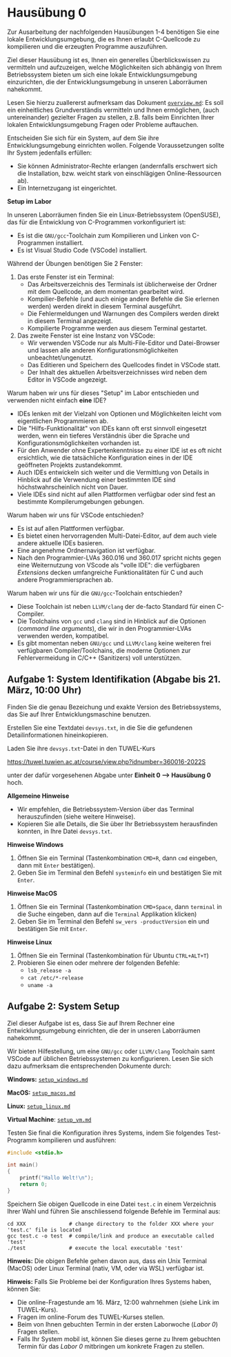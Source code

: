 
# Hausübung 0
Zur Ausarbeitung der nachfolgenden Hausübungen 1-4 benötigen Sie eine lokale Entwicklungsumgebung, die es Ihnen erlaubt C-Quellcode zu kompilieren und die erzeugten Programme auszuführen.

Ziel dieser Hausübung ist es, Ihnen ein generelles Überblickswissen zu vermitteln und aufzuzeigen, welche Möglichkeiten sich abhängig von Ihrem Betriebssystem bieten um sich eine lokale Entwicklungsumgebung einzurichten, die der Entwicklungsumgebung in unseren Laborräumen nahekommt.

Lesen Sie hierzu zuallererst aufmerksam das Dokument [`overview.md`](overview.md): Es soll ein einheitliches Grundverständis vermitteln und Ihnen ermöglichen, (auch untereinander) gezielter Fragen zu stellen, z.B. falls beim Einrichten Ihrer lokalen Entwicklungsumgebung Fragen oder Probleme auftauchen.

Entscheiden Sie sich für ein System, auf dem Sie ihre Entwicklungsumgebung einrichten wollen. 
Folgende Voraussetzungen sollte Ihr System jedenfalls erfüllen:

- Sie können Administrator-Rechte erlangen (andernfalls erschwert sich die Installation, bzw. weicht stark von einschlägigen Online-Ressourcen ab).
- Ein Internetzugang ist eingerichtet.

**Setup im Labor** 

In unseren Laborräumen finden Sie ein Linux-Betriebssystem (OpenSUSE), das für die Entwicklung von C-Programmen vorkonfiguriert ist:

- Es ist die `GNU/gcc`-Toolchain zum Kompilieren und Linken von C-Programmen installiert.
- Es ist Visual Studio Code (VSCode) installiert.

Während der Übungen benötigen Sie 2 Fenster:

1. Das erste Fenster ist ein Terminal: 
    - Das Arbeitsverzeichnis des Terminals ist üblicherweise der Ordner mit dem Quellcode, an dem momentan gearbeitet wird.
    - Kompilier-Befehle (und auch einige andere Befehle die Sie erlernen werden) werden direkt in diesem Terminal ausgeführt.
    - Die Fehlermeldungen und Warnungen des Compilers werden direkt in diesem Terminal angezeigt. 
    - Kompilierte Programme werden aus diesem Terminal gestartet.
2. Das zweite Fenster ist eine Instanz von VSCode:
    - Wir verwenden VSCode nur als Multi-File-Editor und Datei-Browser und lassen alle anderen Konfigurationsmöglichkeiten unbeachtet/ungenutzt.
    - Das Editieren und Speichern des Quellcodes findet in VSCode statt.
    - Der Inhalt des aktuellen Arbeitsverzeichnisses wird neben dem Editor in VSCode angezeigt.

Warum haben wir uns für dieses "Setup" im Labor entschieden und verwenden nicht einfach **eine** IDE?

- IDEs lenken mit der Vielzahl von Optionen und Möglichkeiten leicht vom eigentlichen Programmieren ab.
- Die "Hilfs-Funktionalität" von IDEs kann oft erst sinnvoll eingesetzt werden, wenn ein tieferes Verständnis über die Sprache und Konfigurationsmöglichkeiten vorhanden ist.
- Für den Anwender ohne Expertenkenntnisse zu einer IDE ist es oft nicht ersichtlich, wie die tatsächliche Konfiguration eines in der IDE geöffneten Projekts zustandekommt. 
- Auch IDEs entwickeln sich weiter und die Vermittlung von Details in Hinblick auf die Verwendung einer bestimmten IDE sind höchstwahrscheinlich nicht von Dauer.
- Viele IDEs sind nicht auf allen Plattformen verfügbar oder sind fest an bestimmte Kompilerumgebungen gebungen.

Warum haben wir uns für VSCode entschieden?

- Es ist auf allen Plattformen verfügbar.
- Es bietet einen hervorragenden Multi-Datei-Editor, auf dem auch viele andere aktuelle IDEs basieren.
- Eine angenehme Ordnernavigation ist verfügbar.
- Nach den Programmier-LVAs 360.016 und 360.017 spricht nichts gegen eine Weiternutzung von VScode als "volle IDE": die verfügbaren *Extensions* decken umfangreiche Funktionalitäten für C und auch andere Programmiersprachen ab. 

Warum haben wir uns für die `GNU/gcc`-Toolchain entschieden?

- Diese Toolchain ist neben `LLVM/clang` der de-facto Standard für einen C-Compiler.
- Die Toolchains von `gcc` und `clang` sind in Hinblick auf die Optionen (*command line arguments*), die wir in den Programmier-LVAs verwenden werden, kompatibel.
- Es gibt momentan neben `GNU/gcc` und `LLVM/clang` keine weiteren frei verfügbaren Compiler/Toolchains, die moderne Optionen zur Fehlervermeidung in C/C++ (Sanitizers) voll unterstützen.


## Aufgabe 1: System Identifikation (Abgabe bis 21. März, 10:00 Uhr)
Finden Sie die genau Bezeichung und exakte Version des Betriebssystems, das Sie auf Ihrer Entwicklungsmaschine benutzen.

Erstellen Sie eine Textdatei `devsys.txt`, in die Sie die gefundenen Detailinformationen hineinkopieren.

Laden Sie ihre `devsys.txt`-Datei in den TUWEL-Kurs 

https://tuwel.tuwien.ac.at/course/view.php?idnumber=360016-2022S

unter der dafür vorgesehenen Abgabe unter **Einheit 0 --> Hausübung 0** hoch.

**Allgemeine Hinweise**

- Wir empfehlen, die Betriebssystem-Version über das Terminal herauszufinden (siehe weitere Hinweise).
- Kopieren Sie alle Details, die Sie über Ihr Betriebssystem herausfinden konnten, in Ihre Datei `devsys.txt`.

**Hinweise Windows**

1. Öffnen Sie ein Terminal (Tastenkombination `CMD+R`, dann `cmd` eingeben, dann mit `Enter` bestätigen).
2. Geben Sie im Terminal den Befehl `systeminfo` ein und bestätigen Sie mit `Enter`.

**Hinweise MacOS**

1. Öffnen Sie ein Terminal (Tastenkombination `CMD+Space`, dann `terminal` in die Suche eingeben, dann auf die `Terminal` Applikation klicken)
2. Geben Sie im Terminal den Befehl `sw_vers -productVersion` ein und bestätigen Sie mit `Enter`.

**Hinweise Linux**

1. Öffnen Sie ein Terminal (Tastenkombination für Ubuntu `CTRL+ALT+T`)
2. Probieren Sie einen oder mehrere der folgenden Befehle:
    - `lsb_release -a`
    - `cat /etc/*-release`
    - `uname -a`

## Aufgabe 2: System Setup 

Ziel dieser Aufgabe ist es, dass Sie auf Ihrem Rechner eine Entwicklungsumgebung einrichten, die der in unseren Laborräumen nahekommt. 

Wir bieten Hilfestellung, um eine `GNU/gcc` oder `LLVM/clang` Toolchain samt VSCode auf üblichen Betriebssystemen zu konfigurieren. 
Lesen Sie sich dazu aufmerksam die entsprechenden Dokumente durch:

**Windows:**  [`setup_windows.md`](setup_windows.md)

**MacOS:** [`setup_macos.md`](setup_macos.md)

**Linux:**  [`setup_linux.md`](setup_linux.md)

**Virtual Machine**: [`setup_vm.md`](setup_vm.md)

Testen Sie final die Konfiguration ihres Systems, indem Sie folgendes Test-Programm kompilieren und ausführen:

```C
#include <stdio.h>

int main()
{
    printf("Hallo Welt!\n");
    return 0;
}
```

Speichern Sie obigen Quellcode in eine Datei `test.c` in einem Verzeichnis Ihrer Wahl und führen Sie anschliessend folgende Befehle im Terminal aus:
```
cd XXX              # change directory to the folder XXX where your 'test.c' file is located
gcc test.c -o test  # compile/link and produce an executable called 'test'
./test              # execute the local executable 'test'
```
**Hinweis:** Die obigen Befehle gehen davon aus, dass ein Unix Terminal (MacOS) oder Linux Terminal (nativ, VM, oder via WSL)  verfügbar ist.

**Hinweis:** Falls Sie Probleme bei der Konfiguration Ihres Systems haben, können Sie:

- Die online-Fragestunde am 16. März, 12:00 wahrnehmen (siehe Link im TUWEL-Kurs). 
- Fragen im online-Forum des TUWEL-Kurses stellen.
- Beim von Ihnen gebuchten Termin in der ersten Laborwoche (*Labor 0*) Fragen stellen.
- Falls Ihr System mobil ist, können Sie dieses gerne zu Ihrem gebuchten Termin für das *Labor 0* mitbringen um konkrete Fragen zu stellen.
